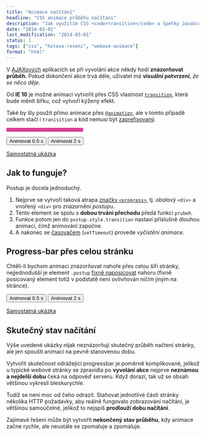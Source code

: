 ```yaml
---
title: "Animace načítání"
headline: "CSS animace průběhu načítání"
description: "Jak využitím CSS <code>transition</code> a špetky JavaScriptu vytvořit animované znázornění průběhu načítání, jako je třeba na YouTube."
date: "2014-03-01"
last_modification: "2014-03-01"
status: 1
tags: ["css", "hotova-reseni", "webove-animace"]
format: "html"
---
```


<p>V <a href="/ajax">AJAXových</a> aplikacích se při vyvolání akce někdy hodí <b>znázorňovat průběh</b>. Pokud dokončení akce trvá déle, uživatel má <b>visuální potvrzení</b>, <i>že se něco děje</i>.</p>

<p>Od <b>IE 10</b> je možné animaci vytvořit přes CSS vlastnost <a href="/transition"><code>transition</code></a>, která bude měnit šířku, což vytvoří kýžený efekt.</p>

<p>Také by šly použít přímo animace přes <a href="/animation"><code>@animation</code></a>, ale v tomto případě celkem stačí i <code>tranisition</code> a kód nemusí být <a href="/css-prefixy">zaprefixovaný</a>.</p>

<div class="live">
<style>
.obal {background: #DA3F94; width: 200px; height: 10px; position: relative;}
.postup {height: 10px; background: #1081DD; width: 0; position: absolute; top: 0; left: 0;}
</style>
<div class="obal" id="obal">
    <div class="postup"></div>
</div>
<p>
<button onclick="prubeh(0.5, document.getElementById('obal'))">Animovat 0.5 s</button>
<button onclick="prubeh(2, document.getElementById('obal'))">Animovat 2 s</button>
</p>
<script>
var prubeh = function(cas, obal) {
    var postup = obal.querySelector(".postup");

    var animovat = function() {
        postup.style.transition = "width " + cas + "s";
        postup.style.width = "100%";  
    };
    
    var vycistit = function() {
        postup.style.width = "0";
        postup.style.transition = "";
    };
    
    animovat();
    setTimeout(vycistit, cas * 1000);
};
</script>
</div>

<p><a href="https://kod.djpw.cz/pdcb">Samostatná ukázka</a></p>

<h2 id="jak">Jak to funguje?</h2>
<p>Postup je docela jednoduchý.</p>

<ol>
  <li>Nejprve se vytvoří taková atrapa <a href="/progress">značky <code>&lt;progress></code></a>, tj. <i>obal</i>ový <code>&lt;div></code> a vnořený <code>&lt;div></code> pro znázornění <i>postup</i>u.</li>
  <li>Tento element se spolu s <b>dobou trvání přechodu</b> předá funkci <code>prubeh</code>.</li>
  <li>Funkce potom jen do <code>postup.style.transition</code> nastaví příslušně dlouhou animaci, čímž animování započne.</li>
  <li>A nakonec se <a href="/odpocitavani">časovačem</a> (<code>setTimeout</code>) provede <i>vyčistění animace</i>.</li>
</ol>

<h2 id="cela-stranka">Progress-bar přes celou stránku</h2>

<p>Chtěli-li bychom animaci znázorňovat nahoře přes celou šíři stránky, nejjednodušší je element <code>.postup</code> <a href="/position#fixed">fixně naposicovat</a> nahoru (fixně posicovaný element totiž v podstatě není ovlivňován ničím jiným na stránce).</p>

<div class="live">
<style>
  .postupNacitani {height: 10px; background: #0D6AB7; width: 0; position: fixed; top: 0; left: 0;}
</style>
<div id="postupNacitani" class="postupNacitani"></div>

<button onclick="prubehNacitani(0.5, document.getElementById('postupNacitani'))">Animovat 0.5 s</button>
<button onclick="prubehNacitani(2, document.getElementById('postupNacitani'))">Animovat 2 s</button>
<script>
var prubehNacitani = function(cas, postup) {
    var animovat = function() {
        postup.style.transition = "width " + cas + "s";
        postup.style.width = "100%";  
    };
    
    var vycistit = function() {
        postup.style.width = "0";
        postup.style.transition = "";
    };
    
    animovat();
    setTimeout(vycistit, cas * 1000);
};
</script>
</div>

<p><a href="https://kod.djpw.cz/qdcb">Samostatná ukázka</a></p>


<h2 id="skutecny-prubeh">Skutečný stav načítání</h2>

<p>Výše uvedené ukázky nijak neznázorňují skutečný průběh načtení stránky, ale jen spouští animaci na pevně stanovenou dobu.</p>

<p>Vytvořit skutečnost odrážející progressbar je poměrně komplikované, jelikož u typické webové stránky se zpravidla po <b>vyvolání akce</b> nejprve <b>neznámou a nejdelší dobu</b> čeká na odpověď serveru. Když dorazí, tak už se obsah většinou vykreslí bleskurychle.</p>

<p>Tudíž se není moc od čeho odrazit. Stahovat jednotlivé části stránky několika HTTP požadavky, aby reálně fungovalo zobrazování načítání, je většinou samoúčelné, jelikož to nejspíš <b>prodlouží dobu načítání</b>.</p>

<p>Zajímavé řešení může být vytvořit <b>nekončený stav průběhu</b>, kdy animace začne rychle, ale neustále se zpomaluje a zpomaluje.</p>